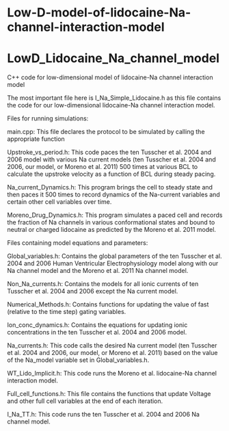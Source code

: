# Low-D-model-of-lidocaine-Na-channel-interaction-model
# LowD_Lidocaine_Na_channel_model
C++ code for low-dimensional model of lidocaine-Na channel interaction model


The most important file here is I_Na_Simple_Lidocaine.h as this file contains the code for our low-dimensional lidocaine-Na channel interaction model.


Files for running simulations:

main.cpp: This file declares the protocol to be simulated by calling the appropriate function

Upstroke_vs_period.h: This code paces the ten Tusscher et al. 2004 and 2006 model with various Na current models (ten Tusscher et al. 2004 and 2006, our model, or Moreno et al. 2011) 500 times at various BCL to calculate the upstroke velocity as a function of BCL during steady pacing.

Na_current_Dynamics.h: This program brings the cell to steady state and then paces it 500 times to record dynamics of the Na-current variables and certain other cell variables over time.

Moreno_Drug_Dynamics.h: This program simulates a paced cell and records the fraction of Na channels in various conformational states and bound to neutral or charged lidocaine as predicted by the Moreno et al. 2011 model.


Files containing model equations and parameters:

Global_variables.h: Contains the global parameters of the ten Tusscher et al. 2004 and 2006 Human Ventricular Electrophysiology model along with our Na channel model and the Moreno et al. 2011 Na channel model.

Non_Na_currents.h: Contains the models for all ionic currents of ten Tusscher et al. 2004 and 2006 except the Na current model.

Numerical_Methods.h: Contains functions for updating the value of fast (relative to the time step) gating variables.

Ion_conc_dynamics.h: Contains the equations for updating ionic concentrations in the ten Tusscher et al. 2004 and 2006 model.

Na_currents.h: This code calls the desired Na current model (ten Tusscher et al. 2004 and 2006, our model, or Moreno et al. 2011) based on the value of the Na_model variable set in Global_variables.h.

WT_Lido_Implicit.h: This code runs the Moreno et al. lidocaine-Na channel interaction model.

Full_cell_functions.h: This file contains the functions that update Voltage and other full cell variables at the end of each iteration.

I_Na_TT.h: This code runs the ten Tusscher et al. 2004 and 2006 Na channel model.
